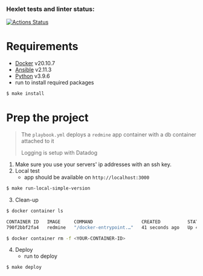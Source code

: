 ### Hexlet tests and linter status:
[![Actions Status](https://github.com/FominSergiy/devops-for-programmers-project-lvl2/workflows/hexlet-check/badge.svg)](https://github.com/FominSergiy/devops-for-programmers-project-lvl2/actions)

# Requirements

- [Docker](https://www.docker.com/get-started) v20.10.7
- [Ansible](https://docs.ansible.com/ansible/latest/installation_guide/intro_installation.html) v2.11.3
- [Python](https://www.python.org/downloads/) v3.9.6
- run to install required packages

```bash
$ make install
```

# Prep the project

> The `playbook.yml` deploys a `redmine` app container with a db container attached to it
>
> Logging is setup with Datadog

1. Make sure you use your servers' ip addresses with an ssh key.
2. Local test
    - app should be available on `http://localhost:3000`

```bash
$ make run-local-simple-version
```

3. Clean-up

```bash
$ docker container ls

CONTAINER ID   IMAGE     COMMAND                  CREATED          STATUS          PORTS                                       NAMES
790f2bbf2fa4   redmine   "/docker-entrypoint.…"   41 seconds ago   Up 40 seconds   0.0.0.0:3000->3000/tcp, :::3000->3000/tcp   sweet_bouman
```

```bash
$ docker container rm -f <YOUR-CONTAINER-ID>
```

4. Deploy
    - run to deploy

```bash
$ make deploy
```